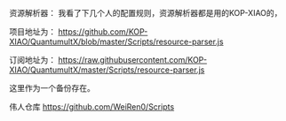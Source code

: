 资源解析器： 我看了下几个人的配置规则，资源解析器都是用的KOP-XIAO的，

项目地址为： https://github.com/KOP-XIAO/QuantumultX/blob/master/Scripts/resource-parser.js

订阅地址为： https://raw.githubusercontent.com/KOP-XIAO/QuantumultX/master/Scripts/resource-parser.js

这里作为一个备份存在。

伟人仓库
https://github.com/WeiRen0/Scripts
